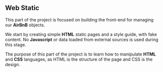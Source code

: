 ## Web Static
This part of the project is focused on building the front-end for managing our **AirBnB** objects.

We start by creating simple **HTML** static pages and a style guide, with fake content.
No **Javascript** or data loaded from external sources is used during this stage.

The purpose of this part of the project is to learn how to manipulate **HTML** and **CSS** languages, as HTML is the structure of the page and CSS is the design.
